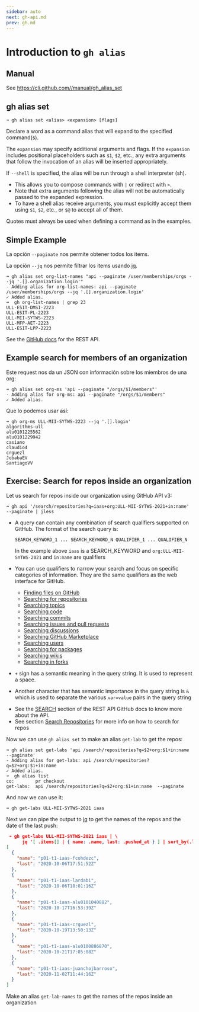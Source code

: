 ```yaml
---
sidebar: auto
next: gh-api.md
prev: gh.md
---
```


# Introduction to `gh alias`

## Manual

See <https://cli.github.com//manual/gh_alias_set>

## gh alias set

```
➜ gh alias set <alias> <expansion> [flags]
```

Declare a word as a command alias that will expand to the specified command(s).

The `expansion` may specify additional arguments and flags. If the `expansion`
includes positional placeholders such as `$1`, `$2`, etc., any extra arguments
that follow the invocation of an alias will be inserted appropriately.


If `--shell` is specified, the alias will be run through a shell interpreter (sh). 

* This allows you
to compose commands with `|` or redirect with `>`. 
* Note that extra arguments following the alias
will not be automatically passed to the expanded expression. 
* To have a shell alias receive
arguments, you must explicitly accept them using `$1`, `$2`, etc., or `$@` to accept all of them.

Quotes must always be used when defining a command as in the examples.

## Simple Example

La opción `--paginate` nos permite obtener todos los items. 

La opción `--jq` nos permite
filtrar los items usando [jq](https://stedolan.github.io/jq/).

```
➜ gh alias set org-list-names "api --paginate /user/memberships/orgs --jq '.[].organization.login'"
- Adding alias for org-list-names: api --paginate /user/memberships/orgs --jq '.[].organization.login'
✓ Added alias.
➜  gh org-list-names | grep 23
ULL-ESIT-DMSI-2223
ULL-ESIT-PL-2223
ULL-MII-SYTWS-2223
ULL-MFP-AET-2223
ULL-ESIT-LPP-2223
```

See the  [GitHub docs](https://docs.github.com/en/rest/orgs/members#list-organization-members) for the REST API.

## Example search for members of an organization

Este request nos da un JSON con información sobre los miembros de una org:

```
➜ gh alias set org-ms 'api --paginate "/orgs/$1/members"'
- Adding alias for org-ms: api --paginate "/orgs/$1/members"
✓ Added alias.
```
  
Que lo podemos usar así:

```
➜ gh org-ms ULL-MII-SYTWS-2223 --jq '.[].login'
algorithms-ull
alu0101225562
alu0101229942
casiano
claudio4
crguezl
JobabaEV
SantiagoVV
```

## Exercise: Search for repos inside an organization

Let us search for repos inside our organization using GitHub API v3:

```
➜ gh api '/search/repositories?q=iaas+org:ULL-MII-SYTWS-2021+in:name' --paginate | jless
```

* A query can contain any combination of search qualifiers supported on GitHub. The format of the search query is:

  ```
  SEARCH_KEYWORD_1 ... SEARCH_KEYWORD_N QUALIFIER_1 ... QUALIFIER_N
  ```
  In the example above `iaas` is a SEARCH_KEYWORD and `org:ULL-MII-SYTWS-2021` and `in:name` are qualifiers
* You can use qualifiers to narrow your search and focus on specific categories of information. They are the same qualifiers as the web interface for GitHub.
  *   [Finding files on GitHub](https://docs.github.com/en/search-github/searching-on-github/finding-files-on-github)
  *   [Searching for repositories](https://docs.github.com/en/search-github/searching-on-github/searching-for-repositories)
  *   [Searching topics](https://docs.github.com/en/search-github/searching-on-github/searching-topics)
  *   [Searching code](https://docs.github.com/en/search-github/searching-on-github/searching-code)
  *   [Searching commits](https://docs.github.com/en/search-github/searching-on-github/searching-commits)
  *   [Searching issues and pull requests](https://docs.github.com/en/search-github/searching-on-github/searching-issues-and-pull-requests)
  *   [Searching discussions](https://docs.github.com/en/search-github/searching-on-github/searching-discussions)
  *   [Searching GitHub Marketplace](https://docs.github.com/en/search-github/searching-on-github/searching-github-marketplace)
  *   [Searching users](https://docs.github.com/en/search-github/searching-on-github/searching-users)
  *   [Searching for packages](https://docs.github.com/en/search-github/searching-on-github/searching-for-packages)
  *   [Searching wikis](https://docs.github.com/en/search-github/searching-on-github/searching-wikis)
  *   [Searching in forks](https://docs.github.com/en/search-github/searching-on-github/searching-in-forks)

* `+` sign has a semantic meaning in the query string. It is used to represent a space. 
* Another character that has semantic importance in the query string is `&` which is used to separate the various `var=value` pairs in the query string
<!-- ![](/images/gh-api-search-for-repos.png) -->
* See the [SEARCH](https://docs.github.com/en/free-pro-team@latest/rest/reference/search)
section of the REST API GitHub docs to know more about the API.
* See section [Search Repositories](https://docs.github.com/en/free-pro-team@latest/rest/reference/search#search-repositories) for more info on how to search for repos

Now we can use `gh alias set` to make an alias `get-lab` to get the repos:

```
➜ gh alias set get-labs 'api /search/repositories?q=$2+org:$1+in:name --paginate'
- Adding alias for get-labs: api /search/repositories?q=$2+org:$1+in:name
✓ Added alias.
➜  gh alias list
co:        pr checkout
get-labs:  api /search/repositories?q=$2+org:$1+in:name  --paginate
```

And now we can use it:

```
➜ gh get-labs ULL-MII-SYTWS-2021 iaas
```

Next  we can pipe the output to [jq](jq) to get the names of the repos and the date of the last push:

```json
 ➜ gh get-labs ULL-MII-SYTWS-2021 iaas | \
      jq '[ .items[] | { name: .name, last: .pushed_at } ] | sort_by(.last)'
[
  {
    "name": "p01-t1-iaas-fcohdezc",
    "last": "2020-10-06T17:51:52Z"
  },
  {
    "name": "p01-t1-iaas-lardabi",
    "last": "2020-10-06T18:01:16Z"
  },
  {
    "name": "p01-t1-iaas-alu0101040882",
    "last": "2020-10-17T16:53:39Z"
  },
  {
    "name": "p01-t1-iaas-crguezl",
    "last": "2020-10-19T13:50:13Z"
  },
  {
    "name": "p01-t1-iaas-alu0100886870",
    "last": "2020-10-21T17:05:08Z"
  },
  {
    "name": "p01-t1-iaas-juanchojbarroso",
    "last": "2020-11-02T11:44:16Z"
  }
]
```

Make an alias `get-lab-names` to get the names of the repos inside an organization

